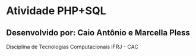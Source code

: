 # Atividade PHP+SQL

<h2> Desenvolvido por: Caio Antônio e Marcella Pless <br> </h2>
Disciplina de Tecnologias Computacionais IFRJ - CAC
